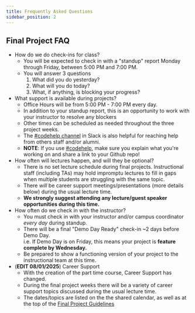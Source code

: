 ```yaml
---
title: Frequently Asked Questions
sidebar_position: 2
---
```


## Final Project FAQ

- How do we do check-ins for class?
  - You will be expected to check in with a "standup" report Monday through Friday, between 5:00 PM and 7:00 PM.
  - You will answer 3 questions
    1. What did you do yesterday?
    2. What will you do today?
    3. What, if anything, is blocking your progress?
- What support is available during projects?
  - Office Hours will be from 5:00 PM - 7:00 PM every day.
  - In addition to your standup report, this is an opportunity to work with your instructor to resolve any blockers
  - Other times can be scheduled as needed throughout the three project weeks.
  - The [#codehelp channel](https://buildcarolina.slack.com/archives/CM857C3K7) in Slack is also helpful for reaching help from others staff and/or alumni.
  - **NOTE**: If you use [#codehelp](https://buildcarolina.slack.com/archives/CM857C3K7), make sure you explain what you're working on and share a link to your Github repo!
- How often will lectures happen, and will they be optional?
  - There is no set lecture schedule during final projects. Instructional staff (including TAs) may hold impromptu lectures to fill in gaps when multiple students are struggling with the same topic.
  - There _will_ be career support meetings/presentations (more details below) during the usual lecture time.
  - **We strongly suggest attending any lecture/guest speaker opportunities during this time.**
- How often do we check in with the instructor?
  - You must check in with your instructor and/or campus coordinator _every day_ during standup.
  - There will be a final "Demo Day Ready" check-in ~2 days before Demo Day.
    <br/> i.e. If Demo Day is on Friday, this means your project is **feature complete by Wednesday.**
  - Be prepared to show a functioning version of your project to the instructional team at this time.
- (**EDIT 08/01/2025**) Career Support
  - With the creation of the part time course, Career Support has changed.
  - During the final project weeks there will be a variety of career support topics discussed during the usual lecture time.
  - The dates/topics are listed on the the shared calendar, as well as at the top of the [Final Project Guidelines](/docs/pt_cohorts/cohort01/final-project/#career-support-schedule)
